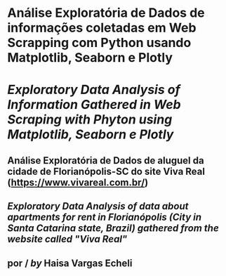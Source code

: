 # Análise Exploratória de Dados de informações coletadas em Web Scrapping com Python usando Matplotlib, Seaborn e Plotly
# *Exploratory Data Analysis of Information Gathered in Web Scraping with Phyton using Matplotlib, Seaborn e Plotly*
## Análise Exploratória de Dados de aluguel da cidade de Florianópolis-SC do site Viva Real (https://www.vivareal.com.br/)
## *Exploratory Data Analysis of data about apartments for rent in Florianópolis (City in Santa Catarina state, Brazil) gathered from the website called "Viva Real"*

## por / *by* Haisa Vargas Echeli
